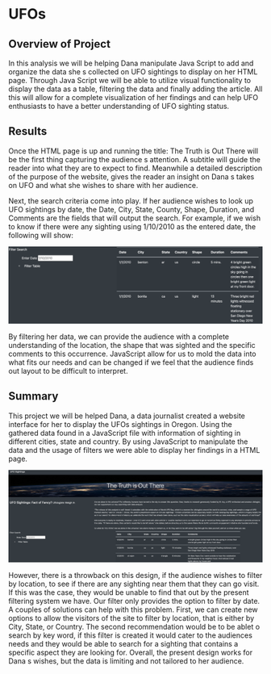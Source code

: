 # UFOs

## Overview of Project

In this analysis we will be helping Dana manipulate Java Script to add and organize the data she s collected on UFO sightings to display on her HTML page. Through Java Script we will be able to utilize visual functionality to display the data as a table, filtering the data and finally adding the article. All this will allow for a complete visualization of her findings and can help UFO enthusiasts to have a better understanding of UFO sighting status. 

## Results
Once the HTML page is up and running the title: The Truth is Out There will be the first thing capturing the audience s attention. A subtitle will guide the reader into what they are to expect to find. Meanwhile a detailed description of the purpose of the website, gives the reader an insight on Dana s takes on UFO and what she wishes to share with her audience. 

Next, the search criteria come into play. If her audience wishes to look up UFO sightings by date, the Date, City, State, County, Shape, Duration, and Comments are the fields that will output the search. For example, if we wish to know if there were any sighting using 1/10/2010 as the entered date, the following will show:

![Results for UFO Search](https://github.com/cynmmarin/UFOs/blob/56ef617f463fe9d60755453affc95f715fcb716c/static/images/Results%20for%20UFO%20Search.png)

By filtering her data, we can provide the audience with a complete understanding of the location, the shape that was sighted and the specific comments to this occurrence. JavaScript allow for us to mold the data into what fits our needs and can be changed if we feel that the audience finds out layout to be difficult to interpret.  

## Summary 
This project we will be helped Dana, a data journalist created a website interface for her to display the UFOs sightings in Oregon. Using the gathered data found in a JavaScript file with information of sighting in different cities, state and country. By using JavaScript to manipulate the data and the usage of filters we were able to display her findings in a HTML page. 

![Site](https://github.com/cynmmarin/UFOs/blob/56ef617f463fe9d60755453affc95f715fcb716c/static/images/Site.png)

However, there is a throwback on this design, if the audience wishes to filter by location, to see if there are any sighting near them that they can go visit. If this was the case, they would be unable to find that out by the present filtering system we have. Our filter only provides the option to filter by date. A couples of solutions can help with this problem. First, we can create new options to allow the visitors of the site to filter by location, that is either by City, State, or Country. The second recommendation would be to be ablet o search by key word, if this filter is created it would cater to the audiences needs and they would be able to search for a sighting that contains a specific aspect they are looking for. Overall, the present design works for Dana s wishes, but the data is limiting and not tailored to her audience. 

